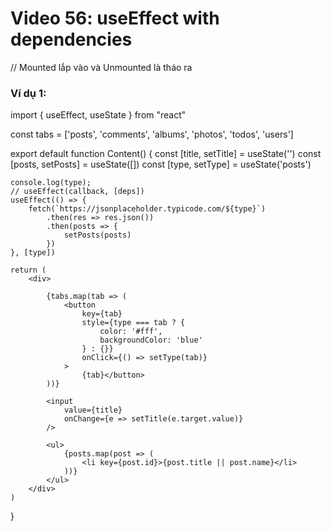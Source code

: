 # Video 56: useEffect with dependencies

// Mounted lắp vào và Unmounted là tháo ra


### Ví dụ 1:

import { useEffect, useState } from "react"

const tabs = ['posts', 'comments', 'albums', 'photos', 'todos', 'users']

export default function Content() {
    const [title, setTitle] = useState('')
    const [posts, setPosts] = useState([])
    const [type, setType] = useState('posts')

    console.log(type);
    // useEffect(callback, [deps])
    useEffect(() => {
        fetch(`https://jsonplaceholder.typicode.com/${type}`)
            .then(res => res.json())
            .then(posts => {
                setPosts(posts)
            })
    }, [type])

    return (
        <div>

            {tabs.map(tab => (
                <button
                    key={tab}
                    style={type === tab ? {
                        color: '#fff',
                        backgroundColor: 'blue'
                    } : {}}
                    onClick={() => setType(tab)}
                >
                    {tab}</button>
            ))}

            <input
                value={title}
                onChange={e => setTitle(e.target.value)}
            />

            <ul>
                {posts.map(post => (
                    <li key={post.id}>{post.title || post.name}</li>
                ))}
            </ul>
        </div>
    )
}